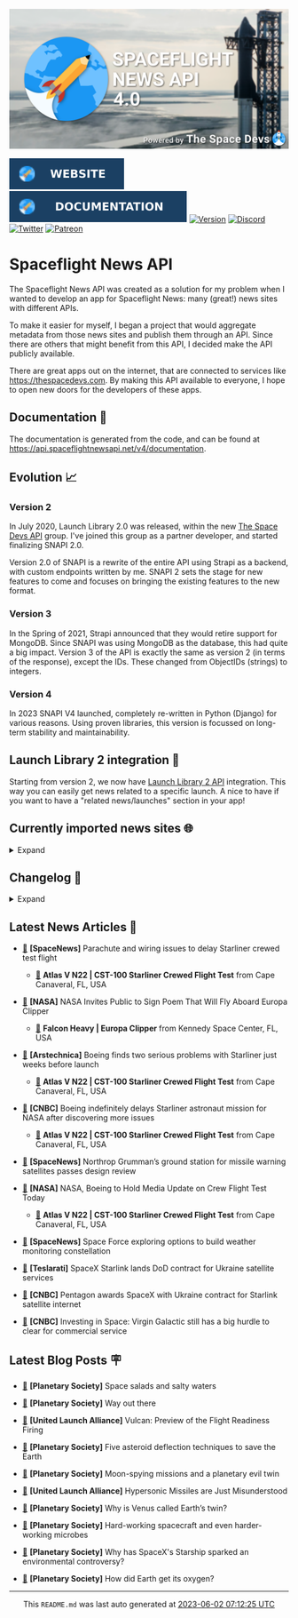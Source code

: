 ![Cover](https://raw.githubusercontent.com/TheSpaceDevs/spaceflightnewsapi/main/.github/profile/assets/snapi_poster.png)

[![Website](https://raw.githubusercontent.com/TheSpaceDevs/spaceflightnewsapi/main/.github/profile/assets/badge_snapi_website.svg)](https://spaceflightnewsapi.net/)
[![Documentation](https://raw.githubusercontent.com/TheSpaceDevs/spaceflightnewsapi/main/.github/profile/assets/badge_snapi_doc.svg)](https://api.spaceflightnewsapi.net/v4/docs)
[![Version](https://img.shields.io/github/v/release/TheSpaceDevs/spaceflightnewsapi?style=for-the-badge)](https://github.com/TheSpaceDevs/spaceflightnewsapi/releases/tag/v4.0.2)
[![Discord](https://img.shields.io/badge/Discord-%237289DA.svg?style=for-the-badge&logo=discord&logoColor=white)](https://discord.gg/p7ntkNA)
[![Twitter](https://img.shields.io/badge/Twitter-%231DA1F2.svg?style=for-the-badge&logo=Twitter&logoColor=white)](https://twitter.com/the_snapi)
[![Patreon](https://img.shields.io/badge/Patreon-F96854?style=for-the-badge&logo=patreon&logoColor=white)](https://www.patreon.com/TheSpaceDevs)

# Spaceflight News API

The Spaceflight News API was created as a solution for my problem when I wanted to develop an app for Spaceflight News: many (great!) news sites with different APIs.

To make it easier for myself, I began a project that would aggregate metadata from those news sites and publish them through an API. Since there are others that might benefit from this API, I decided make the API publicly available.

There are great apps out on the internet, that are connected to services like <https://thespacedevs.com>. By making this API available to everyone, I hope to open new doors for the developers of these apps.

## Documentation 📖

The documentation is generated from the code, and can be found at <https://api.spaceflightnewsapi.net/v4/documentation>.

## Evolution 📈

### Version 2

In July 2020, Launch Library 2.0 was released, within the new <a href="https://thespacedevs.com">The Space Devs API</a> group. I've joined this group as a partner developer, and started finalizing SNAPI 2.0.

Version 2.0 of SNAPI is a rewrite of the entire API using Strapi as a backend, with custom endpoints written by me.
SNAPI 2 sets the stage for new features to come and focuses on bringing the existing features to the new format.

### Version 3

In the Spring of 2021, Strapi announced that they would retire support for MongoDB. Since SNAPI was using MongoDB as the database, this had quite a big impact.
Version 3 of the API is exactly the same as version 2 (in terms of the response), except the IDs. These changed from ObjectIDs (strings) to integers.

### Version 4
In 2023 SNAPI V4 launched, completely re-written in Python (Django) for various reasons.
Using proven libraries, this version is focussed on long-term stability and maintainability.

## Launch Library 2 integration 🚀

Starting from version 2, we now have <a href="https://thespacedevs.com/llapi">Launch Library 2 API</a> integration. This way you can easily get news related to a specific launch.
A nice to have if you want to have a "related news/launches" section in your app!

## Currently imported news sites 🌐

<details>
<summary>Expand</summary>

- AmericaSpace
- Arstechnica
- Blue Origin
- CNBC
- ESA
- ElonX
- Euronews
- European Spaceflight
- Jet Propulsion Laboratory
- NASA
- NASASpaceflight
- National Geographic
- National Space Society
- Phys
- Planetary Society
- Reuters
- Space.com
- SpaceFlight Insider
- SpaceNews
- SpaceX
- Spaceflight Now
- SyFy
- TechCrunch
- Teslarati
- The Drive
- The Japan Times
- The Launch Pad
- The National
- The New York Times
- The Space Devs
- The Space Review
- The Verge
- The Wall Street Journal
- United Launch Alliance
- Virgin Galactic


</details>

## Changelog 📝
<details>
<summary>Expand</summary>

# V4.0.0

- Rewritten in Python and Django.

# V3.4.0

- Package updates
- Sentry fixes

# V3.0.0

- Package updates

### V3.2.0

- Various Sentry issues fixed

### V3.1.0

- Strapi updates
- Sentry updates
- Admin interface updates

### V3.0.0

- Switch to use Postgres as database

### V2.3.0

- The lost "article per (LL2) event" endpoint is back
- Changed the G4L logo on the site
- Added Sentry again, via the new Strapi plugin
- Changed from amqplib to amqp-connection-manager
- Updated to Strapi 3.5.3

### v2.2.0

- Dependency updates
- Code cleanup
- Admin side of things

### v2.1.0

- Backend changes on how new content is processed
- Package updates

### v2.0.0

- Complete rewrite of the app, focusing on existing features

</details>



## Latest News Articles 📰
- <a href="https://spacenews.com/parachute-and-wiring-issues-to-delay-starliner-crewed-test-flight/" >🔗</a> **[SpaceNews]** Parachute and wiring issues to delay Starliner crewed test flight


  - <a href="https://go4liftoff.com/launch/id/968067d1-8c12-4018-9854-b7b7d4bddc6b" >🚀</a> **Atlas V N22 | CST-100 Starliner Crewed Flight Test** from Cape Canaveral, FL, USA



- <a href="http://www.nasa.gov/press-release/nasa-invites-public-to-sign-poem-that-will-fly-aboard-europa-clipper" >🔗</a> **[NASA]** NASA Invites Public to Sign Poem That Will Fly Aboard Europa Clipper


  - <a href="https://go4liftoff.com/launch/id/59548105-347d-4477-8747-7fc3f91016c5" >🚀</a> **Falcon Heavy | Europa Clipper** from Kennedy Space Center, FL, USA



- <a href="https://arstechnica.com/space/2023/06/boeing-stands-down-from-starliner-launch-to-address-recently-found-problems/" >🔗</a> **[Arstechnica]** Boeing finds two serious problems with Starliner just weeks before launch


  - <a href="https://go4liftoff.com/launch/id/968067d1-8c12-4018-9854-b7b7d4bddc6b" >🚀</a> **Atlas V N22 | CST-100 Starliner Crewed Flight Test** from Cape Canaveral, FL, USA



- <a href="https://www.cnbc.com/2023/06/01/boeing-further-delays-first-starliner-astronaut-mission-for-nasa.html" >🔗</a> **[CNBC]** Boeing indefinitely delays Starliner astronaut mission for NASA after discovering more issues


  - <a href="https://go4liftoff.com/launch/id/968067d1-8c12-4018-9854-b7b7d4bddc6b" >🚀</a> **Atlas V N22 | CST-100 Starliner Crewed Flight Test** from Cape Canaveral, FL, USA



- <a href="https://spacenews.com/northrop-grummans-ground-station-for-missile-warning-satellites-passes-design-review/" >🔗</a> **[SpaceNews]** Northrop Grumman’s ground station for missile warning satellites passes design review


- <a href="http://www.nasa.gov/press-release/nasa-boeing-to-hold-media-update-on-crew-flight-test-today" >🔗</a> **[NASA]** NASA, Boeing to Hold Media Update on Crew Flight Test Today


  - <a href="https://go4liftoff.com/launch/id/968067d1-8c12-4018-9854-b7b7d4bddc6b" >🚀</a> **Atlas V N22 | CST-100 Starliner Crewed Flight Test** from Cape Canaveral, FL, USA



- <a href="https://spacenews.com/space-force-exploring-options-to-build-weather-monitoring-constellation/" >🔗</a> **[SpaceNews]** Space Force exploring options to build weather monitoring constellation


- <a href="https://www.teslarati.com/spacex-starlink-lands-dod-contract-ukraine-satellite-services/" >🔗</a> **[Teslarati]** SpaceX Starlink lands DoD contract for Ukraine satellite services


- <a href="https://www.cnbc.com/2023/06/01/pentagon-awards-spacex-with-ukraine-contract-for-starlink-satellite-internet.html" >🔗</a> **[CNBC]** Pentagon awards SpaceX with Ukraine contract for Starlink satellite internet


- <a href="https://www.cnbc.com/2023/06/01/investing-in-space-the-virgin-galactic-spce-turning-point.html" >🔗</a> **[CNBC]** Investing in Space: Virgin Galactic still has a big hurdle to clear for commercial service




## Latest Blog Posts 🪧

- <a href="https://www.planetary.org/articles/step-grant-winners-2023" >🔗</a> **[Planetary Society]** Space salads and salty waters


- <a href="https://www.planetary.org/the-downlink/way-out-there" >🔗</a> **[Planetary Society]** Way out there


- <a href="https://blog.ulalaunch.com/blog/vulcan-preview-of-the-flight-readiness-firing" >🔗</a> **[United Launch Alliance]** Vulcan: Preview of the Flight Readiness Firing


- <a href="https://www.planetary.org/articles/asteroid-deflection-techniques-to-save-the-earth" >🔗</a> **[Planetary Society]** Five asteroid deflection techniques to save the Earth


- <a href="https://www.planetary.org/the-downlink/moon-spying-missions-and-a-planetary-evil-twin" >🔗</a> **[Planetary Society]** Moon-spying missions and a planetary evil twin


- <a href="https://blog.ulalaunch.com/blog/hypersonic-missiles-are-just-misunderstood" >🔗</a> **[United Launch Alliance]** Hypersonic Missiles are Just Misunderstood


- <a href="https://www.planetary.org/articles/why-is-venus-called-earths-twin" >🔗</a> **[Planetary Society]** Why is Venus called Earth’s twin?


- <a href="https://www.planetary.org/the-downlink/hard-working-spacecraft-and-even-harder-working-microbes" >🔗</a> **[Planetary Society]** Hard-working spacecraft and even harder-working microbes


- <a href="https://www.planetary.org/articles/why-has-spacexs-starship-sparked-an-environmental-controversy" >🔗</a> **[Planetary Society]** Why has SpaceX's Starship sparked an environmental controversy?


- <a href="https://www.planetary.org/articles/how-did-earth-get-its-oxygen" >🔗</a> **[Planetary Society]** How did Earth get its oxygen?




<hr>
  <div align="center">
  This <code>README.md</code> was last auto generated at <a href="https://www.timeanddate.com/worldclock/fixedtime.html?iso=20230602T071225">2023-06-02 07:12:25 UTC</a>
  <br>
</div>